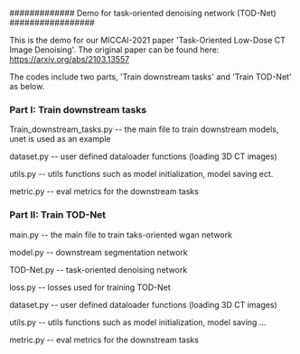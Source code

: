 ############# Demo for task-oriented denoising network (TOD-Net) #################

This is the demo for our MICCAI-2021 paper 'Task-Oriented Low-Dose CT Image Denoising'. The original paper can be found here:
https://arxiv.org/abs/2103.13557

The codes include two parts, 'Train downstream tasks' and 'Train TOD-Net' as below.


### Part I: Train downstream tasks
Train_downstream_tasks.py -- the main file to train downstream models, unet is used as an example

dataset.py -- user defined dataloader functions (loading 3D CT images)

utils.py -- utils functions such as model initialization, model saving ect.

metric.py -- eval metrics for the downstream tasks



### Part II: Train TOD-Net
main.py --  the main file to train taks-oriented wgan network

model.py --  downstream segmentation network

TOD-Net.py -- task-oriented denoising network

loss.py -- losses used for training TOD-Net

dataset.py -- user defined dataloader functions (loading 3D CT images)

utils.py -- utils functions such as model initialization, model saving ...

metric.py -- eval metrics for the downstream tasks
